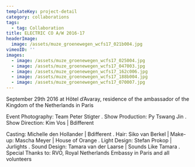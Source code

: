 ```yaml
---
templateKey: project-detail
category: collaborations
tags:
  - tag: Collaboration
title: ELECTRIC CO A/W 2016-17
headerImage:
  image: /assets/muze_groenewegen_wcfs17_021b004.jpg
vimeoID: ''
images:
  - image: /assets/muze_groenewegen_wcfs17_025004.jpg
  - image: /assets/muze_groenewegen_wcfs17_047003.jpg
  - image: /assets/muze_groenewegen_wcfs17_162c006.jpg
  - image: /assets/muze_groenewegen_wcfs17_188b004.jpg
  - image: /assets/muze_groenewegen_wcfs17_070007.jpg
---
```

September 29th 2016 at Hôtel d’Avaray, residence of the ambassador of the Kingdom of the Netherlands in Paris

Event Photography: Team Peter Stigter . Show Production: Py Tswang Jin . Show Direction: Kim Vos | Bdifferent

Casting: Michelle den Hollander | Bdifferent . Hair: Siko van Berkel | Make-up: Mascha Meyer | House of Orange . Light Design: Stefan Prokop | Jurlights . Sound Design: Tamara van der Laarse | Sounds Like Tamara . Special Thanks to: RVO, Royal Netherlands Embassy in Paris and all volunteers
